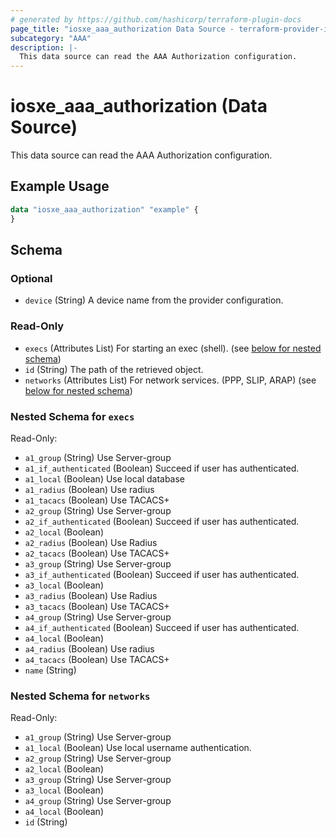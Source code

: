 ```yaml
---
# generated by https://github.com/hashicorp/terraform-plugin-docs
page_title: "iosxe_aaa_authorization Data Source - terraform-provider-iosxe"
subcategory: "AAA"
description: |-
  This data source can read the AAA Authorization configuration.
---
```


# iosxe_aaa_authorization (Data Source)

This data source can read the AAA Authorization configuration.

## Example Usage

```terraform
data "iosxe_aaa_authorization" "example" {
}
```

<!-- schema generated by tfplugindocs -->
## Schema

### Optional

- `device` (String) A device name from the provider configuration.

### Read-Only

- `execs` (Attributes List) For starting an exec (shell). (see [below for nested schema](#nestedatt--execs))
- `id` (String) The path of the retrieved object.
- `networks` (Attributes List) For network services. (PPP, SLIP, ARAP) (see [below for nested schema](#nestedatt--networks))

<a id="nestedatt--execs"></a>
### Nested Schema for `execs`

Read-Only:

- `a1_group` (String) Use Server-group
- `a1_if_authenticated` (Boolean) Succeed if user has authenticated.
- `a1_local` (Boolean) Use local database
- `a1_radius` (Boolean) Use radius
- `a1_tacacs` (Boolean) Use TACACS+
- `a2_group` (String) Use Server-group
- `a2_if_authenticated` (Boolean) Succeed if user has authenticated.
- `a2_local` (Boolean)
- `a2_radius` (Boolean) Use Radius
- `a2_tacacs` (Boolean) Use TACACS+
- `a3_group` (String) Use Server-group
- `a3_if_authenticated` (Boolean) Succeed if user has authenticated.
- `a3_local` (Boolean)
- `a3_radius` (Boolean) Use Radius
- `a3_tacacs` (Boolean) Use TACACS+
- `a4_group` (String) Use Server-group
- `a4_if_authenticated` (Boolean) Succeed if user has authenticated.
- `a4_local` (Boolean)
- `a4_radius` (Boolean) Use radius
- `a4_tacacs` (Boolean) Use TACACS+
- `name` (String)


<a id="nestedatt--networks"></a>
### Nested Schema for `networks`

Read-Only:

- `a1_group` (String) Use Server-group
- `a1_local` (Boolean) Use local username authentication.
- `a2_group` (String) Use Server-group
- `a2_local` (Boolean)
- `a3_group` (String) Use Server-group
- `a3_local` (Boolean)
- `a4_group` (String) Use Server-group
- `a4_local` (Boolean)
- `id` (String)
